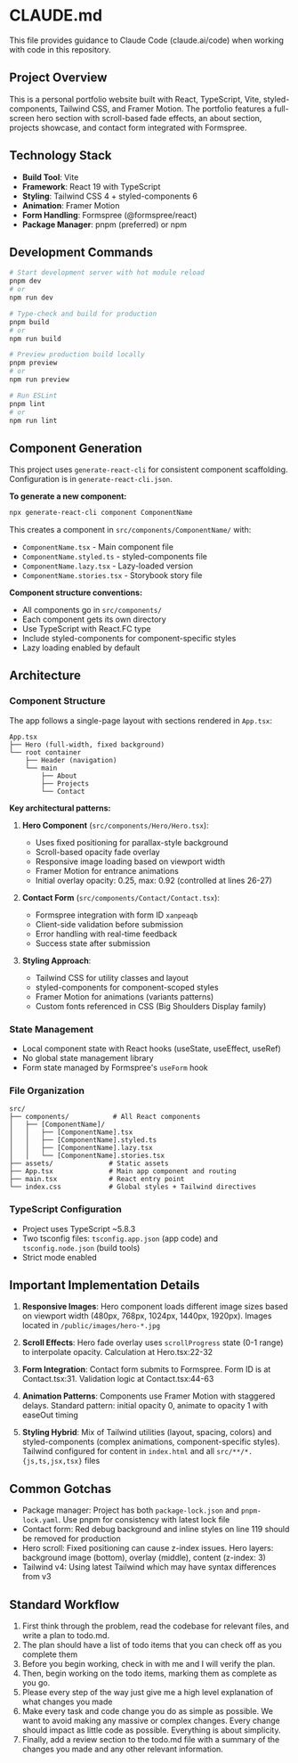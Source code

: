 # CLAUDE.md

This file provides guidance to Claude Code (claude.ai/code) when working with code in this repository.

## Project Overview

This is a personal portfolio website built with React, TypeScript, Vite, styled-components, Tailwind CSS, and Framer Motion. The portfolio features a full-screen hero section with scroll-based fade effects, an about section, projects showcase, and contact form integrated with Formspree.

## Technology Stack

- **Build Tool**: Vite
- **Framework**: React 19 with TypeScript
- **Styling**: Tailwind CSS 4 + styled-components 6
- **Animation**: Framer Motion
- **Form Handling**: Formspree (@formspree/react)
- **Package Manager**: pnpm (preferred) or npm

## Development Commands

```bash
# Start development server with hot module reload
pnpm dev
# or
npm run dev

# Type-check and build for production
pnpm build
# or
npm run build

# Preview production build locally
pnpm preview
# or
npm run preview

# Run ESLint
pnpm lint
# or
npm run lint
```

## Component Generation

This project uses `generate-react-cli` for consistent component scaffolding. Configuration is in `generate-react-cli.json`.

**To generate a new component:**
```bash
npx generate-react-cli component ComponentName
```

This creates a component in `src/components/ComponentName/` with:
- `ComponentName.tsx` - Main component file
- `ComponentName.styled.ts` - styled-components file
- `ComponentName.lazy.tsx` - Lazy-loaded version
- `ComponentName.stories.tsx` - Storybook story file

**Component structure conventions:**
- All components go in `src/components/`
- Each component gets its own directory
- Use TypeScript with React.FC type
- Include styled-components for component-specific styles
- Lazy loading enabled by default

## Architecture

### Component Structure

The app follows a single-page layout with sections rendered in `App.tsx`:

```
App.tsx
├── Hero (full-width, fixed background)
└── root container
    ├── Header (navigation)
    └── main
        ├── About
        ├── Projects
        └── Contact
```

**Key architectural patterns:**

1. **Hero Component** (`src/components/Hero/Hero.tsx`):
   - Uses fixed positioning for parallax-style background
   - Scroll-based opacity fade overlay
   - Responsive image loading based on viewport width
   - Framer Motion for entrance animations
   - Initial overlay opacity: 0.25, max: 0.92 (controlled at lines 26-27)

2. **Contact Form** (`src/components/Contact/Contact.tsx`):
   - Formspree integration with form ID `xanpeaqb`
   - Client-side validation before submission
   - Error handling with real-time feedback
   - Success state after submission

3. **Styling Approach**:
   - Tailwind CSS for utility classes and layout
   - styled-components for component-scoped styles
   - Framer Motion for animations (variants patterns)
   - Custom fonts referenced in CSS (Big Shoulders Display family)

### State Management

- Local component state with React hooks (useState, useEffect, useRef)
- No global state management library
- Form state managed by Formspree's `useForm` hook

### File Organization

```
src/
├── components/           # All React components
│   ├── [ComponentName]/
│   │   ├── [ComponentName].tsx
│   │   ├── [ComponentName].styled.ts
│   │   ├── [ComponentName].lazy.tsx
│   │   └── [ComponentName].stories.tsx
├── assets/              # Static assets
├── App.tsx              # Main app component and routing
├── main.tsx             # React entry point
└── index.css            # Global styles + Tailwind directives
```

### TypeScript Configuration

- Project uses TypeScript ~5.8.3
- Two tsconfig files: `tsconfig.app.json` (app code) and `tsconfig.node.json` (build tools)
- Strict mode enabled

## Important Implementation Details

1. **Responsive Images**: Hero component loads different image sizes based on viewport width (480px, 768px, 1024px, 1440px, 1920px). Images located in `/public/images/hero-*.jpg`

2. **Scroll Effects**: Hero fade overlay uses `scrollProgress` state (0-1 range) to interpolate opacity. Calculation at Hero.tsx:22-32

3. **Form Integration**: Contact form submits to Formspree. Form ID is at Contact.tsx:31. Validation logic at Contact.tsx:44-63

4. **Animation Patterns**: Components use Framer Motion with staggered delays. Standard pattern: initial opacity 0, animate to opacity 1 with easeOut timing

5. **Styling Hybrid**: Mix of Tailwind utilities (layout, spacing, colors) and styled-components (complex animations, component-specific styles). Tailwind configured for content in `index.html` and all `src/**/*.{js,ts,jsx,tsx}` files

## Common Gotchas

- Package manager: Project has both `package-lock.json` and `pnpm-lock.yaml`. Use pnpm for consistency with latest lock file
- Contact form: Red debug background and inline styles on line 119 should be removed for production
- Hero scroll: Fixed positioning can cause z-index issues. Hero layers: background image (bottom), overlay (middle), content (z-index: 3)
- Tailwind v4: Using latest Tailwind which may have syntax differences from v3

## Standard Workflow
1. First think through the problem, read the codebase for relevant files, and write a plan to todo.md.
2. The plan should have a list of todo items that you can check off as you complete them
3. Before you begin working, check in with me and I will verify the plan.
4. Then, begin working on the todo items, marking them as complete as you go.
5. Please every step of the way just give me a high level explanation of what changes you made
6. Make every task and code change you do as simple as possible. We want to avoid making any massive or complex changes. Every change should impact as little code as possible. Everything is about simplicity.
7. Finally, add a review section to the todo.md file with a summary of the changes you made and any other relevant information.